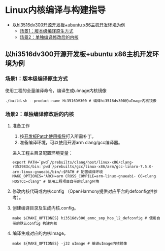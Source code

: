 # Linux内核编译与构建指导<a name="ZH-CN_TOPIC_0000001076416924"></a>

-   [以hi3516dv300开源开发板+ubuntu x86主机开发环境为例](#section19369206113115)
    -   [场景1：版本级编译原生方式](#section1025111193220)
    -   [场景2：单独编译修改后的内核](#section17446652173211)


## 以hi3516dv300开源开发板+ubuntu x86主机开发环境为例<a name="section19369206113115"></a>

### 场景1：版本级编译原生方式<a name="section1025111193220"></a>

使用工程的全量编译命令，编译生成uImage内核镜像

```
./build.sh --product-name Hi3516DV300 # 编译hi3516dv300的uImage内核镜像
```

### 场景2：单独编译修改后的内核<a name="section17446652173211"></a>

1.  准备工作

    1.  按[开发板Patch使用指导](OpenHarmony开发板Patch使用指导.md)打入所需补丁。
    2.  准备编译环境，可以使用开源arm clang/gcc编译器。

    进入工程主目录配置环境变量：

    ```
    export PATH=`pwd`/prebuilts/clang/host/linux-x86/clang-r353983c/bin:`pwd`/prebuilts/gcc/linux-x86/arm/gcc-linaro-7.5.0-arm-linux-gnueabi/bin/:$PATH # 配置编译环境
    MAKE_OPTIONES="ARCH=arm CROSS_COMPILE=arm-linux-gnueabi- CC=clang HOSTCC=clang" # 使用工程项目自带的clang环境
    ```

2.  修改内核代码或内核config （OpenHarmony提供对应平台的defconfig供参考）。
3.  创建编译目录及生成内核.config。

    ```
    make ${MAKE_OPTIONES} hi3516dv300_emmc_smp_hos_l2_defconfig # 使用自带的默认config 构建内核
    ```

4.  编译生成对应的内核Image。

    ```
    make ${MAKE_OPTIONES} -j32 uImage # 编译uImage内核镜像
    ```


